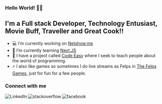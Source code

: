### Hello World! 👋😁

## I'm a Full stack Developer, Technology Entusiast, Movie Buff, Traveller and Great Cook!!

- 💻 I’m currently working on [Netshow.me](https://netshow.me/)
- 📖 I’m currently learning [Next.JS](https://nextjs.org/)
- 📕 I have a project called [Code Easy](https://codeeasy.com.br) where I seek to teach people about the world of programming.
- ⚡ I also like games so sometimes I do live streams as Felps in [The Felps Games](https://fb.gg/TheFelpsGames), just for fun for a few people.

### Connect with me 

[<img align="left" alt="LinkedIn" src="https://img.shields.io/badge/linkedin-%230077B5.svg?&style=for-the-badge&logo=linkedin&logoColor=white" />][linkedin]
[<img align="left" alt="stackoverflow" src="https://img.shields.io/badge/Instagram-E4405F?style=for-the-badge&logo=instagram&logoColor=white" />][instagram]
[<img align="left" alt="facebook" src="https://img.shields.io/badge/facebook-%231877F2.svg?&style=for-the-badge&logo=facebook&logoColor=white" />][facebook]

[linkedin]: https://www.linkedin.com/in/felipe-renan-vieira/
[instagram]: https://www.instagram.com/felipe.renan.vieira/
[facebook]: https://www.facebook.com/felipe.r.vieira.5
